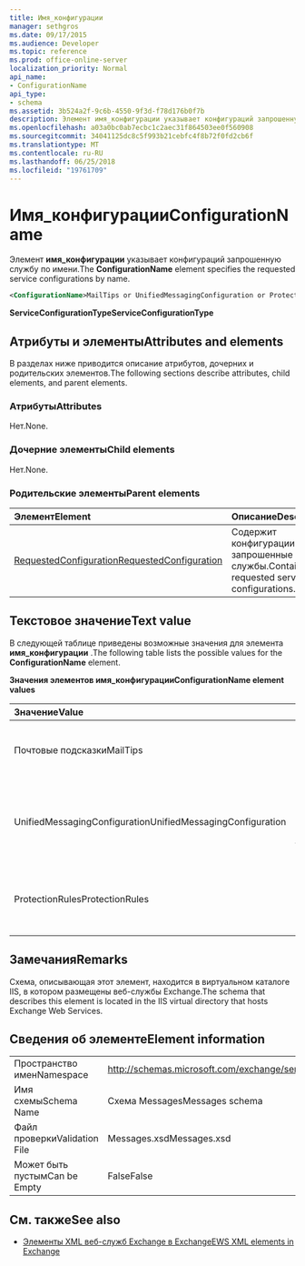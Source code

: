 ```yaml
---
title: Имя_конфигурации
manager: sethgros
ms.date: 09/17/2015
ms.audience: Developer
ms.topic: reference
ms.prod: office-online-server
localization_priority: Normal
api_name:
- ConfigurationName
api_type:
- schema
ms.assetid: 3b524a2f-9c6b-4550-9f3d-f78d176b0f7b
description: Элемент имя_конфигурации указывает конфигураций запрошенную службу по имени.
ms.openlocfilehash: a03a0bc0ab7ecbc1c2aec31f864503ee0f560908
ms.sourcegitcommit: 34041125dc8c5f993b21cebfc4f8b72f0fd2cb6f
ms.translationtype: MT
ms.contentlocale: ru-RU
ms.lasthandoff: 06/25/2018
ms.locfileid: "19761709"
---
```

# <a name="configurationname"></a><span data-ttu-id="d334f-103">Имя_конфигурации</span><span class="sxs-lookup"><span data-stu-id="d334f-103">ConfigurationName</span></span>

<span data-ttu-id="d334f-104">Элемент **имя_конфигурации** указывает конфигураций запрошенную службу по имени.</span><span class="sxs-lookup"><span data-stu-id="d334f-104">The **ConfigurationName** element specifies the requested service configurations by name.</span></span> 
  
```xml
<ConfigurationName>MailTips or UnifiedMessagingConfiguration or ProtectionRules</ConfigurationName>
```

 <span data-ttu-id="d334f-105">**ServiceConfigurationType**</span><span class="sxs-lookup"><span data-stu-id="d334f-105">**ServiceConfigurationType**</span></span>
## <a name="attributes-and-elements"></a><span data-ttu-id="d334f-106">Атрибуты и элементы</span><span class="sxs-lookup"><span data-stu-id="d334f-106">Attributes and elements</span></span>

<span data-ttu-id="d334f-107">В разделах ниже приводится описание атрибутов, дочерних и родительских элементов.</span><span class="sxs-lookup"><span data-stu-id="d334f-107">The following sections describe attributes, child elements, and parent elements.</span></span>
  
### <a name="attributes"></a><span data-ttu-id="d334f-108">Атрибуты</span><span class="sxs-lookup"><span data-stu-id="d334f-108">Attributes</span></span>

<span data-ttu-id="d334f-109">Нет.</span><span class="sxs-lookup"><span data-stu-id="d334f-109">None.</span></span>
  
### <a name="child-elements"></a><span data-ttu-id="d334f-110">Дочерние элементы</span><span class="sxs-lookup"><span data-stu-id="d334f-110">Child elements</span></span>

<span data-ttu-id="d334f-111">Нет.</span><span class="sxs-lookup"><span data-stu-id="d334f-111">None.</span></span>
  
### <a name="parent-elements"></a><span data-ttu-id="d334f-112">Родительские элементы</span><span class="sxs-lookup"><span data-stu-id="d334f-112">Parent elements</span></span>

|<span data-ttu-id="d334f-113">**Элемент**</span><span class="sxs-lookup"><span data-stu-id="d334f-113">**Element**</span></span>|<span data-ttu-id="d334f-114">**Описание**</span><span class="sxs-lookup"><span data-stu-id="d334f-114">**Description**</span></span>|
|:-----|:-----|
|[<span data-ttu-id="d334f-115">RequestedConfiguration</span><span class="sxs-lookup"><span data-stu-id="d334f-115">RequestedConfiguration</span></span>](requestedconfiguration.md) <br/> |<span data-ttu-id="d334f-116">Содержит конфигурации запрошенные службы.</span><span class="sxs-lookup"><span data-stu-id="d334f-116">Contains the requested service configurations.</span></span>  <br/> |
   
## <a name="text-value"></a><span data-ttu-id="d334f-117">Текстовое значение</span><span class="sxs-lookup"><span data-stu-id="d334f-117">Text value</span></span>

<span data-ttu-id="d334f-118">В следующей таблице приведены возможные значения для элемента **имя_конфигурации** .</span><span class="sxs-lookup"><span data-stu-id="d334f-118">The following table lists the possible values for the **ConfigurationName** element.</span></span> 
  
<span data-ttu-id="d334f-119">**Значения элементов имя_конфигурации**</span><span class="sxs-lookup"><span data-stu-id="d334f-119">**ConfigurationName element values**</span></span>

|<span data-ttu-id="d334f-120">**Значение**</span><span class="sxs-lookup"><span data-stu-id="d334f-120">**Value**</span></span>|<span data-ttu-id="d334f-121">**Описание**</span><span class="sxs-lookup"><span data-stu-id="d334f-121">**Description**</span></span>|
|:-----|:-----|
|<span data-ttu-id="d334f-122">Почтовые подсказки</span><span class="sxs-lookup"><span data-stu-id="d334f-122">MailTips</span></span>  <br/> |<span data-ttu-id="d334f-123">Идентифицирует конфигурацию службы подсказок.</span><span class="sxs-lookup"><span data-stu-id="d334f-123">Identifies the MailTips service configuration.</span></span>  <br/> |
|<span data-ttu-id="d334f-124">UnifiedMessagingConfiguration</span><span class="sxs-lookup"><span data-stu-id="d334f-124">UnifiedMessagingConfiguration</span></span>  <br/> |<span data-ttu-id="d334f-125">Идентифицирует конфигурацию службы единой системы обмена сообщениями.</span><span class="sxs-lookup"><span data-stu-id="d334f-125">Identifies the Unified Messaging service configuration.</span></span>  <br/> |
|<span data-ttu-id="d334f-126">ProtectionRules</span><span class="sxs-lookup"><span data-stu-id="d334f-126">ProtectionRules</span></span>  <br/> |<span data-ttu-id="d334f-127">Идентифицирует конфигурацию службы правила защиты.</span><span class="sxs-lookup"><span data-stu-id="d334f-127">Identifies the Protection Rules service configuration.</span></span>  <br/> |
   
## <a name="remarks"></a><span data-ttu-id="d334f-128">Замечания</span><span class="sxs-lookup"><span data-stu-id="d334f-128">Remarks</span></span>

<span data-ttu-id="d334f-129">Схема, описывающая этот элемент, находится в виртуальном каталоге IIS, в котором размещены веб-службы Exchange.</span><span class="sxs-lookup"><span data-stu-id="d334f-129">The schema that describes this element is located in the IIS virtual directory that hosts Exchange Web Services.</span></span>
  
## <a name="element-information"></a><span data-ttu-id="d334f-130">Сведения об элементе</span><span class="sxs-lookup"><span data-stu-id="d334f-130">Element information</span></span>

|||
|:-----|:-----|
|<span data-ttu-id="d334f-131">Пространство имен</span><span class="sxs-lookup"><span data-stu-id="d334f-131">Namespace</span></span>  <br/> |http://schemas.microsoft.com/exchange/services/2006/messages  <br/> |
|<span data-ttu-id="d334f-132">Имя схемы</span><span class="sxs-lookup"><span data-stu-id="d334f-132">Schema Name</span></span>  <br/> |<span data-ttu-id="d334f-133">Схема Messages</span><span class="sxs-lookup"><span data-stu-id="d334f-133">Messages schema</span></span>  <br/> |
|<span data-ttu-id="d334f-134">Файл проверки</span><span class="sxs-lookup"><span data-stu-id="d334f-134">Validation File</span></span>  <br/> |<span data-ttu-id="d334f-135">Messages.xsd</span><span class="sxs-lookup"><span data-stu-id="d334f-135">Messages.xsd</span></span>  <br/> |
|<span data-ttu-id="d334f-136">Может быть пустым</span><span class="sxs-lookup"><span data-stu-id="d334f-136">Can be Empty</span></span>  <br/> |<span data-ttu-id="d334f-137">False</span><span class="sxs-lookup"><span data-stu-id="d334f-137">False</span></span>  <br/> |
   
## <a name="see-also"></a><span data-ttu-id="d334f-138">См. также</span><span class="sxs-lookup"><span data-stu-id="d334f-138">See also</span></span>



- [<span data-ttu-id="d334f-139">Элементы XML веб-служб Exchange в Exchange</span><span class="sxs-lookup"><span data-stu-id="d334f-139">EWS XML elements in Exchange</span></span>](ews-xml-elements-in-exchange.md)

